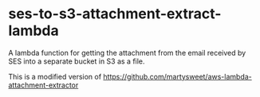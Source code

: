 # ses-to-s3-attachment-extract-lambda
A lambda function for getting the attachment from the email received by SES into a separate bucket in S3 as a file.

This is a modified version  of https://github.com/martysweet/aws-lambda-attachment-extractor
